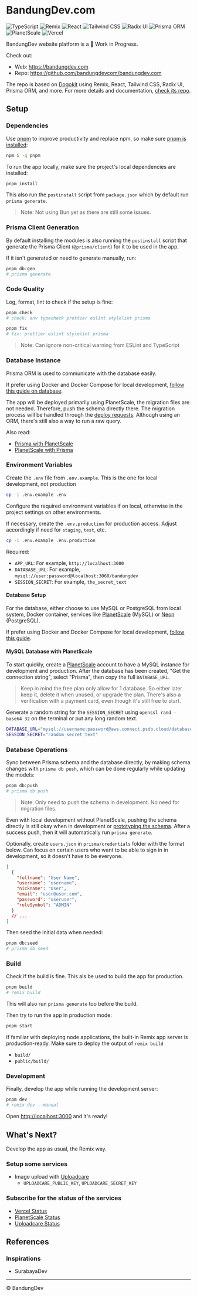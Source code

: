 # BandungDev.com

![TypeScript](https://img.shields.io/badge/TypeScript-3178C6?style=flat-square&logo=typescript&logoColor=white)
![Remix](https://img.shields.io/badge/Remix-000000?style=flat-square&logo=remix&logoColor=white)
![React](https://img.shields.io/badge/React-61DAFB?style=flat-square&logo=react&logoColor=white)
![Tailwind CSS](https://img.shields.io/badge/-Tailwind_CSS-06B6D4?style=flat-square&logo=tailwindcss&logoColor=white)
![Radix UI](https://img.shields.io/badge/Radix_UI-111111?style=flat-square&logo=framer&logoColor=white)
![Prisma ORM](https://img.shields.io/badge/Prisma_ORM-2D3748?style=flat-square&logo=prisma&logoColor=white)
![PlanetScale](https://img.shields.io/badge/PlanetScale-000000?style=flat-square&logo=planetscale&logoColor=white)
![Vercel](https://img.shields.io/badge/Vercel-000000?style=flat-square&logo=vercel&logoColor=white)

BandungDev website platform is a 🚧 Work in Progress.

Check out:

- Web: <https://bandungdev.com>
- Repo: <https://github.com/bandungdevcom/bandungdev.com>

The repo is based on [Dogokit](https://dogokit.allnimal.com) using Remix, React,
Tailwind CSS, Radix UI, Prisma ORM, and more. For more details and
documentation, [check its repo](https://github.com/dogokit/dogokit-remix).

## Setup

### Dependencies

Use [pnpm](https://pnpm.io) to improve productivity and replace npm, so make
sure [pnpm is installed](https://pnpm.io/installation#using-npm):

```sh
npm i -g pnpm
```

To run the app locally, make sure the project's local dependencies are
installed:

```sh
pnpm install
```

This also run the `postinstall` script from `package.json` which by default run
`prisma generate`.

> Note: Not using Bun yet as there are still some issues.

### Prisma Client Generation

By default installing the modules is also running the `postinstall` script that
generate the Prisma Client (`@prisma/client`) for it to be used in the app.

If it isn't generated or need to generate manually, run:

```sh
pnpm db:gen
# prisma generate
```

### Code Quality

Log, format, lint to check if the setup is fine:

```sh
pnpm check
# check: env typecheck prettier eslint stylelint prisma
```

```sh
pnpm fix
# fix: prettier eslint stylelint prisma
```

> Note: Can ignore non-critical warning from ESLint and TypeScript

### Database Instance

Prisma ORM is used to communicate with the database easily.

If prefer using Docker and Docker Compose for local development,
[follow this guide on database](docs/GUIDE_DATABASE.md).

The app will be deployed primarily using PlanetScale, the migration files are
not needed. Therefore, push the schema directly there. The migration process
will be handled through the
[deploy requests](https://planetscale.com/docs/concepts/deploy-requests).
Although using an ORM, there's still also a way to run a raw query.

Also read:

- [Prisma with PlanetScale](https://prisma.io/docs/guides/database/planetscale)
- [PlanetScale with Prisma](https://planetscale.com/docs/prisma/prisma-quickstart)

### Environment Variables

Create the `.env` file from `.env.example`. This is the one for local
development, not production

```sh
cp -i .env.example .env
```

Configure the required environment variables if on local, otherwise in the
project settings on other environments.

If necessary, create the `.env.production` for production access. Adjust
accordingly if need for `staging`, `test`, etc.

```sh
cp -i .env.example .env.production
```

Required:

- `APP_URL`: For example, `http://localhost:3000`
- `DATABASE_URL`: For example, `mysql://user:password@localhost:3060/bandungdev`
- `SESSION_SECRET`: For example, `the_secret_text`

#### Database Setup

For the database, either choose to use MySQL or PostgreSQL from local system,
Docker container, services like [PlanetScale](https://planetscale.com) (MySQL)
or [Neon](https://neon.tech) (PostgreSQL).

If prefer using Docker and Docker Compose for local development,
[follow this guide](docs/DATABASE.md).

#### MySQL Database with PlanetScale

To start quickly, create a [PlanetScale](https://planetscale.com) account to
have a MySQL instance for development and production. After the database has
been created, "Get the connection string", select "Prisma", then copy the full
`DATABASE_URL`.

> Keep in mind the free plan only allow for 1 database. So either later keep it,
> delete it when unused, or upgrade the plan. There's also a verification with a
> payment card, even though it's still free to start.

Generate a random string for the `SESSION_SECRET` using
`openssl rand -base64 32` on the terminal or put any long random text.

```sh
DATABASE_URL="mysql://username:password@aws.connect.psdb.cloud/database-name?sslaccept=strict"
SESSION_SECRET="random_secret_text"
```

### Database Operations

Sync between Prisma schema and the database directly, by making schema changes
with `prisma db push`, which can be done regularly while updating the models:

```sh
pnpm db:push
# prisma db push
```

> Note: Only need to push the schema in development. No need for migration
> files.

Even with local development without PlanetScale, pushing the schema directly is
still okay when in development or
[prototyping the schema](https://prisma.io/docs/concepts/components/prisma-migrate/db-push).
After a success push, then it will automatically run `prisma generate`.

Optionally, create `users.json` in `prisma/credentials` folder with the format
below. Can focus on certain users who want to be able to sign in in development,
so it doesn't have to be everyone.

```json
[
  {
    "fullname": "User Name",
    "username": "username",
    "nickname": "User",
    "email": "user@user.com",
    "password": "useruser",
    "roleSymbol": "ADMIN"
  }
  // ...
]
```

Then seed the initial data when needed:

```sh
pnpm db:seed
# prisma db seed
```

### Build

Check if the build is fine. This als be used to build the app for production.

```sh
pnpm build
# remix build
```

This will also run `prisma generate` too before the build.

Then try to run the app in production mode:

```sh
pnpm start
```

If familiar with deploying node applications, the built-in Remix app server is
production-ready. Make sure to deploy the output of `remix build`

- `build/`
- `public/build/`

### Development

Finally, develop the app while running the development server:

```sh
pnpm dev
# remix dev --manual
```

Open <http://localhost:3000> and it's ready!

## What's Next?

Develop the app as usual, the Remix way.

### Setup some services

- Image upload with [Uploadcare](https://uploadcare.com)
  - `UPLOADCARE_PUBLIC_KEY`, `UPLOADCARE_SECRET_KEY`

### Subscribe for the status of the services

- [Vercel Status](https://vercel-status.com)
- [PlanetScale Status](https://planetscalestatus.com)
- [Uploadcare Status](https://status.uploadcare.com)

## References

### Inspirations

- SurabayaDev

---

©️ BandungDev
